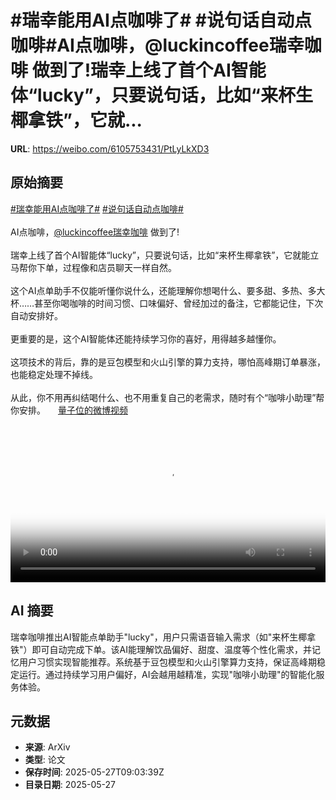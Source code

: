 # #瑞幸能用AI点咖啡了# #说句话自动点咖啡#AI点咖啡，@luckincoffee瑞幸咖啡 做到了!瑞幸上线了首个AI智能体“lucky”，只要说句话，比如“来杯生椰拿铁”，它就...

**URL**: https://weibo.com/6105753431/PtLyLkXD3

## 原始摘要

<a href="https://m.weibo.cn/search?containerid=231522type%3D1%26t%3D10%26q%3D%23%E7%91%9E%E5%B9%B8%E8%83%BD%E7%94%A8AI%E7%82%B9%E5%92%96%E5%95%A1%E4%BA%86%23&amp;extparam=%23%E7%91%9E%E5%B9%B8%E8%83%BD%E7%94%A8AI%E7%82%B9%E5%92%96%E5%95%A1%E4%BA%86%23" data-hide=""><span class="surl-text">#瑞幸能用AI点咖啡了#</span></a> <a href="https://m.weibo.cn/search?containerid=231522type%3D1%26t%3D10%26q%3D%23%E8%AF%B4%E5%8F%A5%E8%AF%9D%E8%87%AA%E5%8A%A8%E7%82%B9%E5%92%96%E5%95%A1%23&amp;extparam=%23%E8%AF%B4%E5%8F%A5%E8%AF%9D%E8%87%AA%E5%8A%A8%E7%82%B9%E5%92%96%E5%95%A1%23" data-hide=""><span class="surl-text">#说句话自动点咖啡#</span></a><br><br>AI点咖啡，<a href="https://weibo.com/n/luckincoffee%E7%91%9E%E5%B9%B8%E5%92%96%E5%95%A1">@luckincoffee瑞幸咖啡</a> 做到了!<br><br>瑞幸上线了首个AI智能体“lucky”，只要说句话，比如“来杯生椰拿铁”，它就能立马帮你下单，过程像和店员聊天一样自然。<br><br>这个AI点单助手不仅能听懂你说什么，还能理解你想喝什么、要多甜、多热、多大杯……甚至你喝咖啡的时间习惯、口味偏好、曾经加过的备注，它都能记住，下次自动安排好。<br><br>更重要的是，这个AI智能体还能持续学习你的喜好，用得越多越懂你。<br><br>这项技术的背后，靠的是豆包模型和火山引擎的算力支持，哪怕高峰期订单暴涨，也能稳定处理不掉线。<br><br>从此，你不用再纠结喝什么、也不用重复自己的老需求，随时有个“咖啡小助理”帮你安排。 <a href="https://video.weibo.com/show?fid=1034:5170942889099277" data-hide=""><span class="url-icon"><img style="width: 1rem;height: 1rem" src="https://h5.sinaimg.cn/upload/2015/09/25/3/timeline_card_small_video_default.png" referrerpolicy="no-referrer"></span><span class="surl-text">量子位的微博视频</span></a><br clear="both"><div style="clear: both"></div><video controls="controls" poster="https://tvax1.sinaimg.cn/orj480/006Fd7o3ly1i1u3qf90cjj30zk0k074z.jpg" style="width: 100%"><source src="https://f.video.weibocdn.com/o0/ln40HGqrlx08ozyJtWxa01041200nhyJ0E010.mp4?label=mp4_720p&amp;template=1280x720.25.0&amp;ori=0&amp;ps=1CwnkDw1GXwCQx&amp;Expires=1748339974&amp;ssig=GGyWfQIse3&amp;KID=unistore,video"><source src="https://f.video.weibocdn.com/o0/W6mO6vGplx08ozyIuobe01041200cri00E010.mp4?label=mp4_hd&amp;template=852x480.25.0&amp;ori=0&amp;ps=1CwnkDw1GXwCQx&amp;Expires=1748339974&amp;ssig=80bCZUMs56&amp;KID=unistore,video"><source src="https://f.video.weibocdn.com/o0/J2AwjKMKlx08ozyIf0pi010412008bUA0E010.mp4?label=mp4_ld&amp;template=640x360.25.0&amp;ori=0&amp;ps=1CwnkDw1GXwCQx&amp;Expires=1748339974&amp;ssig=ZfnH0c%2F7a1&amp;KID=unistore,video"><p>视频无法显示，请前往<a href="https://video.weibo.com/show?fid=1034%3A5170942889099277" target="_blank" rel="noopener noreferrer">微博视频</a>观看。</p></video>

## AI 摘要

瑞幸咖啡推出AI智能点单助手"lucky"，用户只需语音输入需求（如"来杯生椰拿铁"）即可自动完成下单。该AI能理解饮品偏好、甜度、温度等个性化需求，并记忆用户习惯实现智能推荐。系统基于豆包模型和火山引擎算力支持，保证高峰期稳定运行。通过持续学习用户偏好，AI会越用越精准，实现"咖啡小助理"的智能化服务体验。

## 元数据

- **来源**: ArXiv
- **类型**: 论文
- **保存时间**: 2025-05-27T09:03:39Z
- **目录日期**: 2025-05-27
